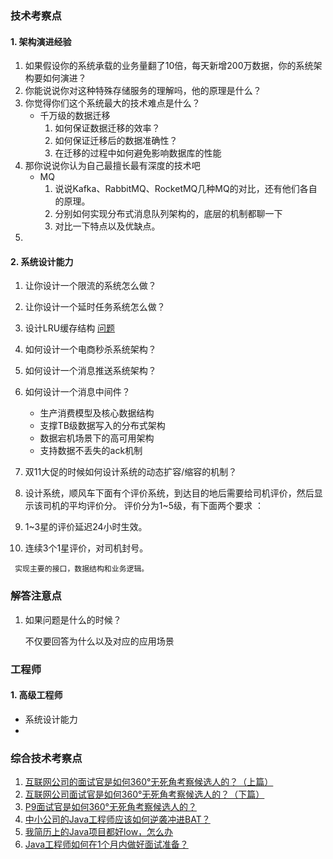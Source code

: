 

### 技术考察点

#### 1. 架构演进经验

1. 如果假设你的系统承载的业务量翻了10倍，每天新增200万数据，你的系统架构要如何演进？
2. 你能说说你对这种特殊存储服务的理解吗，他的原理是什么？
3. 你觉得你们这个系统最大的技术难点是什么？
   - 千万级的数据迁移 
     1. 如何保证数据迁移的效率？
     2. 如何保证迁移后的数据准确性？
     3. 在迁移的过程中如何避免影响数据库的性能
4. 那你说说你认为自己最擅长最有深度的技术吧
   - MQ 
     1. 说说Kafka、RabbitMQ、RocketMQ几种MQ的对比，还有他们各自的原理。
     2. 分别如何实现分布式消息队列架构的，底层的机制都聊一下
     3. 对比一下特点以及优缺点。
5. ​




#### 2. 系统设计能力

1. 让你设计一个限流的系统怎么做？

2. 让你设计一个延时任务系统怎么做？

3. 设计LRU缓存结构  [问题](https://www.nowcoder.com/practice/e3769a5f49894d49b871c09cadd13a61?tpId=117&&tqId=1006010) 

4. 如何设计一个电商秒杀系统架构？

5. 如何设计一个消息推送系统架构？

6. 如何设计一个消息中间件？
   - 生产消费模型及核心数据结构
   - 支撑TB级数据写入的分布式架构
   - 数据宕机场景下的高可用架构
   - 支持数据不丢失的ack机制

7. 双11大促的时候如何设计系统的动态扩容/缩容的机制？

8.  设计系统，顺风车下面有个评价系统，到达目的地后需要给司机评价，然后显示该司机的平均评价分。  评价分为1~5级，有下面两个要求 ： 

   1. 1~3星的评价延迟24小时生效。
   2. 连续3个1星评价，对司机封号。

     实现主要的接口，数据结构和业务逻辑。

### 解答注意点

1. 如果问题是什么的时候？

   不仅要回答为什么以及对应的应用场景




### 工程师

#### 1. 高级工程师

- 系统设计能力
- ​




### 综合技术考察点

1. [互联网公司的面试官是如何360°无死角考察候选人的？（上篇）](https://mp.weixin.qq.com/s?__biz=MzU0OTk3ODQ3Ng==&mid=2247484144&idx=1&sn=a6b86d38a762e317ba78e2500fb1a8ff&chksm=fba6eaf3ccd163e5403a01be51216780040511b2ddc4d5750ace6e46b4242ceaf77d0432c680&mpshare=1&scene=1&srcid=0608Ls6BQxXTdAQKvDeZx8f0%23rd) 
2. [互联网公司面试官是如何360°无死角考察候选人的？（下篇）](https://mp.weixin.qq.com/s?__biz=MzU0OTk3ODQ3Ng==&mid=2247484148&idx=1&sn=a2e05fed6b2dda661b4da11036b883a9&chksm=fba6eaf7ccd163e19013c4204fd0997159b04cd37a235d05dab4f645b61b2f8f9e21a98614c8&mpshare=1&scene=1&srcid=0608k7qLNodHSqW0SbfpZLRG%23rd) 
3. [P9面试官是如何360°无死角考察候选人的？](https://mp.weixin.qq.com/s?__biz=MzU0OTk3ODQ3Ng==&mid=2247485021&idx=1&sn=936b0ecbbe8bd633b1a6c10127eaf4c4&chksm=fba6ee5eccd167483e2a5b17df3f3d1f38f9b98b894f3c47d6b365821338e1380f7c6af1a49d&mpshare=1&scene=1&srcid=0608bZo70WnyWgBMGZs9aAPA%23rd) 
4. [中小公司的Java工程师应该如何逆袭冲进BAT？](https://mp.weixin.qq.com/s?__biz=MzU0OTk3ODQ3Ng==&mid=2247484442&idx=1&sn=610f02aa18ef6a5d8c80a74959be0333&chksm=fba6ec19ccd1650fc265ac6f7f462157a7b274e358282bb7fc029e9366cfac656c58300b98c5&mpshare=1&scene=1&srcid=06089lyagf3w18D90N7RcB8q%23rd) 
5. [我简历上的Java项目都好low，怎么办](https://mp.weixin.qq.com/s?__biz=MzU0OTk3ODQ3Ng==&mid=2247484583&idx=1&sn=a9d43c3ee63c8e5a37c073c2b8c43fba&chksm=fba6eca4ccd165b2602a462c5589fa8dacd78558bdee7e0138b02bb26370637714f1094f4e9f&mpshare=1&scene=1&srcid=0608607GubfCXM2YaAqOLXET%23rd) 
6. [Java工程师如何在1个月内做好面试准备？](https://mp.weixin.qq.com/s?__biz=MzU0OTk3ODQ3Ng==&mid=2247484575&idx=1&sn=7075fb3a42ef62fb5e69c868f29c8c61&chksm=fba6ec9cccd1658a391bc4e60faa35b44b947dbb6f535042e392c668693524447a2604955fd8&mpshare=1&scene=1&srcid=0608BvwQetAYtHkxZX7X7r8F%23rd) 
